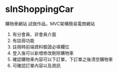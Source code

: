 # slnShoppingCar
購物車網站
試做作品，MVC架構簡易電商網站
1. 有分會員、非會員介面
2. 有註冊功能
3. 註冊時前端資料驗證必填欄位
4. 登入後可以新增修改刪除購物車
5. 確認購物車內容可以下訂單，下訂單之後清空購物車
6. 可確認訂單內容以及資訊

